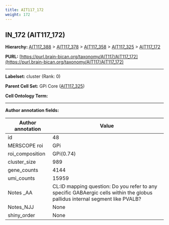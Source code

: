 ```yaml
---
title: AIT117_172
weight: 172
---
```

## IN_172 (AIT117_172)
<b>Hierarchy: </b>
[AIT117_388](../AIT117_388) >
[AIT117_378](../AIT117_378) >
[AIT117_358](../AIT117_358) >
[AIT117_325](../AIT117_325) >
[AIT117_172](../AIT117_172)

**PURL:** [https://purl.brain-bican.org/taxonomy/AIT117/AIT117_172](https://purl.brain-bican.org/taxonomy/AIT117/AIT117_172)

---


**Labelset:** cluster (Rank: 0)

**Parent Cell Set:** GPi Core ([AIT117_325](../AIT117_325))



**Cell Ontology Term:** 

[MARKER GENES.]: #


---

[TRANSFERRED ANNOTATIONS.]: #


[AUTHOR ANNOTATION FIELDS.]: #


**Author annotation fields:**

| Author annotation | Value |
|-------------------|-------|
|id|48|
|MERSCOPE roi|GPi|
|roi_composition|GPi(0.74) | GPe(0.26)|
|cluster_size|989|
|gene_counts|4144|
|umi_counts|15959|
|Notes _AA|CL:ID mapping question: Do you refer to any specific GABAergic cells within the globus pallidus internal segment like PVALB?|
|Notes_NJJ|None|
|shiny_order|None|
